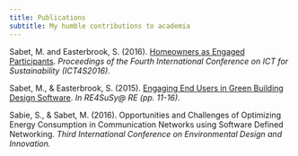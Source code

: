 ```yaml
---
title: Publications
subtitle: My humble contributions to academia
---
```


Sabet, M. and Easterbrook, S. (2016). [Homeowners as Engaged Participants](http://www.cs.toronto.edu/~sme/papers/2016/ICT4S%202016-Sabat.pdf).
_Proceedings of the Fourth International Conference on ICT for Sustainability (ICT4S2016)._

Sabet, M., & Easterbrook, S. (2015). [Engaging End Users in Green Building Design Software](http://ceur-ws.org/Vol-1416/Session1Paper2.pdf). _In RE4SuSy@ RE (pp. 11-16)._

Sabie, S., & Sabet, M. (2016). Opportunities and Challenges of Optimizing Energy
Consumption in Communication Networks using Software Defined Networking. 
_Third International Conference on Environmental Design and Innovation._
